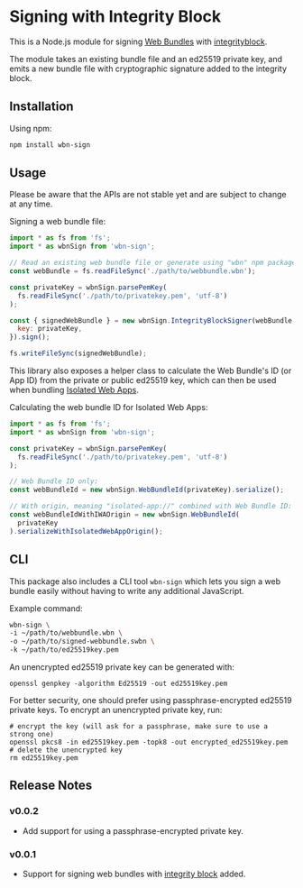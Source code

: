 # Signing with Integrity Block

This is a Node.js module for signing
[Web Bundles](https://wpack-wg.github.io/bundled-responses/draft-ietf-wpack-bundled-responses.html)
with [integrityblock](../../explainers/integrity-signature.md).

The module takes an existing bundle file and an ed25519 private key, and emits a
new bundle file with cryptographic signature added to the integrity block.

## Installation

Using npm:

```bash
npm install wbn-sign
```

## Usage

Please be aware that the APIs are not stable yet and are subject to change at
any time.

Signing a web bundle file:

```javascript
import * as fs from 'fs';
import * as wbnSign from 'wbn-sign';

// Read an existing web bundle file or generate using "wbn" npm package.
const webBundle = fs.readFileSync('./path/to/webbundle.wbn');

const privateKey = wbnSign.parsePemKey(
  fs.readFileSync('./path/to/privatekey.pem', 'utf-8')
);

const { signedWebBundle } = new wbnSign.IntegrityBlockSigner(webBundle, {
  key: privateKey,
}).sign();

fs.writeFileSync(signedWebBundle);
```

This library also exposes a helper class to calculate the Web Bundle's ID (or
App ID) from the private or public ed25519 key, which can then be used when
bundling
[Isolated Web Apps](https://github.com/WICG/isolated-web-apps/blob/main/README.md).

Calculating the web bundle ID for Isolated Web Apps:

```javascript
import * as fs from 'fs';
import * as wbnSign from 'wbn-sign';

const privateKey = wbnSign.parsePemKey(
  fs.readFileSync('./path/to/privatekey.pem', 'utf-8')
);

// Web Bundle ID only:
const webBundleId = new wbnSign.WebBundleId(privateKey).serialize();

// With origin, meaning "isolated-app://" combined with Web Bundle ID:
const webBundleIdWithIWAOrigin = new wbnSign.WebBundleId(
  privateKey
).serializeWithIsolatedWebAppOrigin();
```

## CLI

This package also includes a CLI tool `wbn-sign` which lets you sign a web
bundle easily without having to write any additional JavaScript.

Example command:

```bash
wbn-sign \
-i ~/path/to/webbundle.wbn \
-o ~/path/to/signed-webbundle.swbn \
-k ~/path/to/ed25519key.pem
```

An unencrypted ed25519 private key can be generated with:

```
openssl genpkey -algorithm Ed25519 -out ed25519key.pem
```

For better security, one should prefer using passphrase-encrypted ed25519
private keys. To encrypt an unencrypted private key, run:

```
# encrypt the key (will ask for a passphrase, make sure to use a strong one)
openssl pkcs8 -in ed25519key.pem -topk8 -out encrypted_ed25519key.pem 
# delete the unencrypted key
rm ed25519key.pem 
```

## Release Notes

### v0.0.2

- Add support for using a passphrase-encrypted private key.

### v0.0.1

- Support for signing web bundles with
  [integrity block](https://github.com/WICG/webpackage/blob/main/explainers/integrity-signature.md)
  added.
